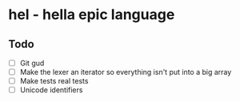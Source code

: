 # hel - **h**ella **e**pic **l**anguage

## Todo
- [ ] Git gud
- [ ] Make the lexer an iterator so everything isn't put into a big array
- [ ] Make tests real tests
- [ ] Unicode identifiers
